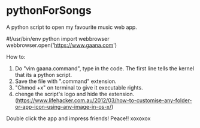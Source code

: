 # pythonForSongs
A python script to open my favourite music web app. 


#!/usr/bin/env python
import webbrowser
webbrowser.open('https://www.gaana.com')

How to:
1. Do "vim gaana.command", type in the code. The first line tells the kernel that its a python script. 
2. Save the file with ".command" extension.
3. "Chmod +x" on terminal to give it executable rights. 
4. chenge the script's logo and hide the extension.(https://www.lifehacker.com.au/2012/03/how-to-customise-any-folder-or-app-icon-using-any-image-in-os-x/)

Double click the app and impress friends! Peace!! xoxoxox
